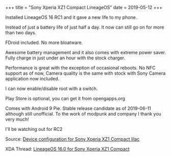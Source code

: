 +++
title = "Sony Xperia XZ1 Compact LineageOS"
date = 2019-05-12
+++

Installed LineageOS 16 RC1 and it gave a new life to my phone.

Instead of just a battery life of just half a day. It now can still go on for more than two days.

FDroid included. No more bloatware.

Awesome battery management and it also comes with extreme power saver. Fully charge in just under an hour with the stock charger.

Performance is great with the exception of occasional reboots. No NFC support as of now, Camera quality is the same with stock with Sony Camera application now included.

I can now enable/disable root with a switch.

Play Store is optional, you can get it from opengapps.org

Comes with Android 9 Pie. Stable release candidate as of 2019-06-11 although still unofficial. To the work of modpunk and company I thank you very much!

I'll be watching out for RC2

Source: [Device configuration for Sony Xperia XZ1 Compact lilac](https://github.com/cryptomilk/android_device_sony_lilac)

XDA Thread: [LineageOS 16.0 for Sony Xperia XZ1 Compact](https://forum.xda-developers.com/xperia-xz1-compact/development/rom-lineageos-16-0-unofficial-todo-t3925675)
